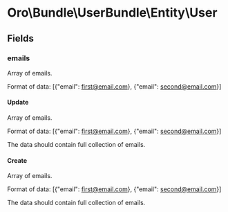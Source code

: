 # Oro\Bundle\UserBundle\Entity\User

## Fields

### emails

Array of emails.

Format of data: [{"email": first@email.com}, {"email": second@email.com}]

#### Update

Array of emails.

Format of data: [{"email": first@email.com}, {"email": second@email.com}]

The data should contain full collection of emails.

#### Create

Array of emails.

Format of data: [{"email": first@email.com}, {"email": second@email.com}]

The data should contain full collection of emails.
